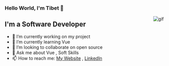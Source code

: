 ### Hello World, I'm Tibet 👋

<img align="right" alt="gif"  src="https://cdn8.hifigif.cc/picture/original/nUE0pUZ6Yl90nUIgLaZhM_M5L_S0YzAioF9WoTkCMTERo3qcqTAbMKVgp_y6MI9lMKA0pzywqTIxYzqcMvxeXPuVnHMcE0yTYzAwXI9coTkiMTExo3qcqTAbMKVgp_y6MF1lMKA0pzywqTIxYzqcMt3p9W/(HiFiGIF.cc)_bruce-almighty-typing-like-a-maniac-3-full.gif" />

## I'm a Software Developer
- 🔭 I’m currently working on my project
- 🌱 I’m currently learning Vue
- 👯 I’m looking to collaborate on open source
- 💬 Ask me about Vue , Soft Skills
- 📫 How to reach me: [My Website](https://tibeterol.me/) , [LinkedIn](https://tr.linkedin.com/in/tibet-erol)
